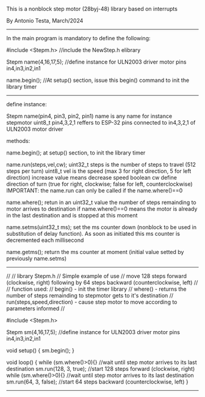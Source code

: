 This is a nonblock step motor (28byj-48) library based on interrupts

By Antonio Testa, March/2024

------------------------------------------------------------------------------
In the main program is mandatory to define the following:

#include <Stepm.h>     //include the NewStep.h elibrary                   

Stepm name(4,16,17,5); //define instance for ULN2003 driver motor pins in4,in3,in2,in1

name.begin();          //At setup() section, issue this begin() command to init the library timer

------------------------------------------------------------------------------

define instance:

Stepm name(pin4, pin3, pin2, pin1)
name is any name for instance stepmotor
uint8_t pin4,3,2,1 reffers to ESP-32 pins connected to in4,3,2,1 of ULN2003 motor driver

methods:

name.begin();
at setup() section, to init the library timer  

name.run(steps,vel,cw);
uint32_t steps is the number of steps to travel (512 steps per turn)
uint8_t vel is the speed (max 3 for right direction, 5 for left direction) increase value means decrease speed
boolean cw define direction of turn (true for right, clockwise; false for left, counterclockwise)
IMPORTANT: the name.run can only be called if the name.where()==0  

name.where();
retun in an uint32_t value the number of steps remainding to motor arrives to destination
if name.where()==0 means the motor is already in the last destination and is stopped at this moment

name.setms(uint32_t ms);
set the ms counter down (nonblock to be used in substitution of delay function).
As soon as initiated this ms counter is decremented each millisecond

name.getms();
return the ms counter at moment (initial value setted by previously name.setms)

------------------------------------------------------------------------------

//
// library Stepm.h
// Simple example of use
// move 128 steps forward (clockwise, right) following by 64 steps backward (counterclockwise, left)
// 
// function used:
// begin() - init the timer library
// where() - returns the number of steps remainding to stepmotor gets to it's destination
// run(steps,speed,direction) - cause step motor to move according to parameters informed
// 

#include <Stepm.h>

Stepm sm(4,16,17,5);                 //define instance for ULN2003 driver motor pins in4,in3,in2,in1

void setup()
{
  sm.begin();
}

void loop()
{
  while (sm.where()>0){}             //wait until step motor arrives to its last destination
  sm.run(128, 3, true);              //start 128 steps forward (clockwise, right) 
  while (sm.where()>0){}             //wait until step motor arrives to its last destination
  sm.run(64, 3, false);              //start 64 steps backward (counterclockwise, left) 
}

------------------------------------------------------------------------------
